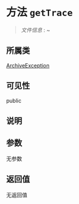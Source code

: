 # 方法 `getTrace`

> *文件信息* : ~

## 所属类 

[ArchiveException](../ArchiveException.md)

## 可见性

 public 

## 说明



## 参数


无参数


## 返回值

无返回值

